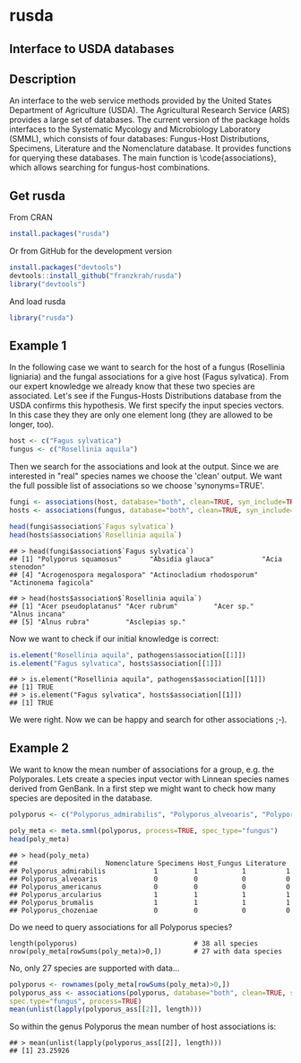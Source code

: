 rusda
=======
## Interface to USDA databases

## Description
An interface to the web service methods provided by the United States Department of Agriculture (USDA). The Agricultural Research Service (ARS) provides a large set of databases. The current version of the package holds interfaces to the Systematic Mycology and Microbiology Laboratory (SMML), which consists of four databases: Fungus-Host Distributions, Specimens, Literature and the Nomenclature database. It provides functions for querying these databases. The main function is \code{associations}, which allows searching for fungus-host combinations.

## Get rusda
From CRAN
```r
install.packages("rusda")
```
Or from GitHub for the development version
```r
install.packages("devtools")
devtools::install_github("franzkrah/rusda")
library("devtools")
```
And load rusda
```r
library("rusda")
```
## Example 1
In the following case we want to search for the host of a fungus (Rosellinia ligniaria) and the fungal associations for a give host (Fagus sylvatica). From our expert knowledge we already know that these two species are associated. Let's see if the Fungus-Hosts Distributions database from the USDA confirms this hypothesis. 
We first specify the input species vectors. In this case they they are only one element long (they are allowed to be longer, too).
```r
host <- c("Fagus sylvatica")
fungus <- c("Rosellinia aquila")
```
Then we search for the associations and look at the output. Since we are interested in "real" species names we choose the 'clean' output. We want the full possible list of associations so we choose 'synonyms=TRUE'. 
```r
fungi <- associations(host, database="both", clean=TRUE, syn_include=TRUE, spec_type="plant", process=TRUE)
hosts <- associations(fungus, database="both", clean=TRUE, syn_include=TRUE, spec_type="fungus",process=TRUE)

head(fungi$association$`Fagus sylvatica`)
head(hosts$association$`Rosellinia aquila`)
```

```
## > head(fungi$association$`Fagus sylvatica`)
## [1] "Polyporus squamosus"       "Absidia glauca"            "Acia stenodon"            
## [4] "Acrogenospora megalospora" "Actinocladium rhodosporum" "Actinonema fagicola"

## > head(hosts$association$`Rosellinia aquila`)
## [1] "Acer pseudoplatanus" "Acer rubrum"         "Acer sp."            "Alnus incana"       
## [5] "Alnus rubra"         "Asclepias sp." 
```

Now we want to check if our initial knowledge is correct:
```r
is.element("Rosellinia aquila", pathogens$association[[1]])
is.element("Fagus sylvatica", hosts$association[[1]])
```

```
## > is.element("Rosellinia aquila", pathogens$association[[1]])
## [1] TRUE
## > is.element("Fagus sylvatica", hosts$association[[1]])
## [1] TRUE
```
We were right. Now we can be happy and search for other associations ;-).

## Example 2
We want to know the mean number of associations for a group, e.g. the Polyporales. Lets create a species input vector with Linnean species names derived from GenBank. In a first step we might want to check how many species are deposited in the database.
```r
polyporus <- c("Polyporus_admirabilis", "Polyporus_alveoaris", "Polyporus_americanus", "Polyporus_arcularius", "Polyporus_brumalis", "Polyporus_chozeniae", "Polyporus_ciliatus", "Polyporus_corylinus", "Polyporus_craterellus", "Polyporus_dictyopus", "Polyporus_favescens", "Polyporus_fraxineus", "Polyporus_gayanus", "Polyporus_grammocephalus", "Polyporus_guianensis", "Polyporus_lepideus", "Polyporus_leprieurii", "Polyporus_leptocephalus", "Polyporus_longiporus", "Polyporus_melanopus", "Polyporus_meridionalis", "Polyporus_pinsitus", "Polyporus_pseudobetulinus", "Polyporus_radicatus", "Polyporus_rhizophilus", "Polyporus_squamosus", "Polyporus_squamulosus", "Polyporus_submelanopus", "Polyporus_subvarius", "Polyporus_tenuiculus", "Polyporus_tessellatus", "Polyporus_tricholoma", "Polyporus_tuberaster", "Polyporus_tubiformis", "Polyporus_udus", "Polyporus_umbellatus", "Polyporus_varius", "Polyporus_virgatus")

poly_meta <- meta.smml(polyporus, process=TRUE, spec_type="fungus")
head(poly_meta)
```
```
## > head(poly_meta)
##                      Nomenclature Specimens Host_Fungus Literature
## Polyporus_admirabilis            1         1           1          1
## Polyporus_alveoaris              0         0           0          0
## Polyporus_americanus             0         0           0          0
## Polyporus_arcularius             1         1           1          1
## Polyporus_brumalis               1         1           1          1
## Polyporus_chozeniae              0         0           0          0
```
Do we need to query associations for all Polyporus species?

```
length(polyporus)                             # 38 all species
nrow(poly_meta[rowSums(poly_meta)>0,])        # 27 with data species
```
No, only 27 species are supported with data...
```r
polyporus <- rownames(poly_meta[rowSums(poly_meta)>0,])
polyporus_ass <- associations(polyporus, database="both", clean=TRUE, syn.include=TRUE,
spec.type="fungus", process=TRUE)
mean(unlist(lapply(polyporus_ass[[2]], length)))
```
So within the genus Polyporus the mean number of host associations is:
```
## > mean(unlist(lapply(polyporus_ass[[2]], length)))
## [1] 23.25926
```
